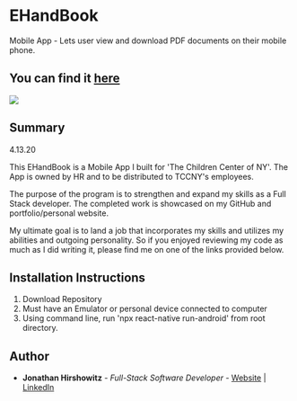 # EHandBook

Mobile App - Lets user view and download PDF documents on their mobile phone.  

## You can find it [here](https://play.google.com/store/apps/details?id=com.newmobilehandbook)

<image src="assets/images/EHandBook.jpg">  

## Summary
4.13.20  

This EHandBook is a Mobile App I built for 'The Children Center of NY'. The App is owned by HR and to be distributed to TCCNY's employees.  

The purpose of the program is to strengthen and expand my skills as a Full Stack developer. The completed work is showcased on my GitHub and portfolio/personal website.  

My ultimate goal is to land a job that incorporates my skills and utilizes my abilities and outgoing personality. So if you enjoyed reviewing my code as much as I did writing it, please find me on one of the links provided below.  

##  Installation Instructions  

1. Download Repository  
2. Must have an Emulator or personal device connected to computer   
3. Using command line, run 'npx react-native run-android' from root directory.    

## Author

* **Jonathan Hirshowitz** - *Full-Stack Software Developer* - [Website](https://jonathan-hirshowitz-portfolio.firebaseapp.com/) | [LinkedIn](https://www.linkedin.com/in/jonathan-hirshowitz/)
